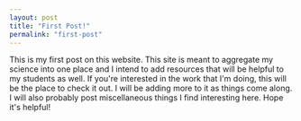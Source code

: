 ```yaml
---
layout: post
title: "First Post!"
permalink: "first-post"
---
```

This is my first post on this website. This site is meant to aggregate my science into one place and I intend to add resources that will be helpful to my students as well. If you're interested in the work that I'm doing, this will be the place to check it out. I will be adding more to it as things come along. I will also probably post miscellaneous things I find interesting here. Hope it's helpful!
